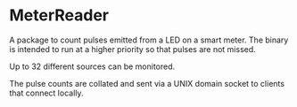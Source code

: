 # MeterReader
A package to count pulses emitted from a LED on a smart meter.
The binary is intended to run at a higher priority so that pulses
are not missed.

Up to 32 different sources can be monitored.

The pulse counts are collated and sent via a UNIX domain socket to
clients that connect locally.
